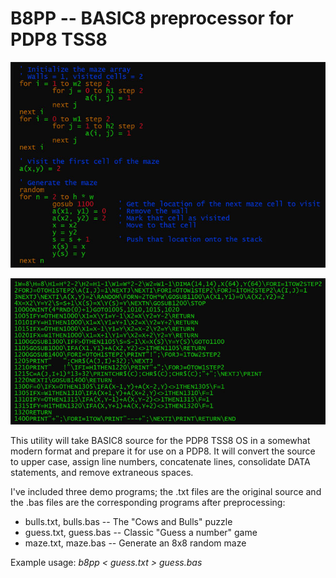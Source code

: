 
B8PP -- BASIC8 preprocessor for PDP8 TSS8
==========

![](images/demo1.jpg)

![](images/demo2.jpg)

This utility will take BASIC8 source for the PDP8 TSS8 OS in a somewhat modern format and prepare it 
for use on a PDP8.  It will convert the source to upper case, assign line numbers, concatenate lines,
consolidate DATA statements, and remove extraneous spaces.

I've included three demo programs; the .txt files are the original source and the .bas files are
the corresponding programs after preprocessing:

* bulls.txt, bulls.bas -- The "Cows and Bulls" puzzle
* guess.txt, guess.bas -- Classic "Guess a number" game
* maze.txt, maze.bas -- Generate an 8x8 random maze

Example usage: _b8pp < guess.txt > guess.bas_

